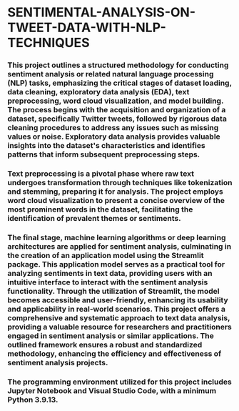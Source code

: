 # SENTIMENTAL-ANALYSIS-ON-TWEET-DATA-WITH-NLP-TECHNIQUES
### This project outlines a structured methodology for conducting sentiment analysis or related natural language processing (NLP) tasks, emphasizing the critical stages of dataset loading, data cleaning, exploratory data analysis (EDA), text preprocessing, word cloud visualization, and model building. The process begins with the acquisition and organization of a dataset, specifically Twitter tweets, followed by rigorous data cleaning procedures to address any issues such as missing values or noise. Exploratory data analysis provides valuable insights into the dataset's characteristics and identifies patterns that inform subsequent preprocessing steps.
### Text preprocessing is a pivotal phase where raw text undergoes transformation through techniques like tokenization and stemming, preparing it for analysis. The project employs word cloud visualization to present a concise overview of the most prominent words in the dataset, facilitating the identification of prevalent themes or sentiments.
### The final stage, machine learning algorithms or deep learning architectures are applied for sentiment analysis, culminating in the creation of an application model using the Streamlit package. This application model serves as a practical tool for analyzing sentiments in text data, providing users with an intuitive interface to interact with the sentiment analysis functionality. Through the utilization of Streamlit, the model becomes accessible and user-friendly, enhancing its usability and applicability in real-world scenarios. This project offers a comprehensive and systematic approach to text data analysis, providing a valuable resource for researchers and practitioners engaged in sentiment analysis or similar applications. The outlined framework ensures a robust and standardized methodology, enhancing the efficiency and effectiveness of sentiment analysis projects.
### The programming environment utilized for this project includes Jupyter Notebook and Visual Studio Code, with a minimum Python 3.9.13.
